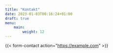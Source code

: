 ```yaml
---
title: "Kontakt"
date: 2023-01-03T00:16:24+01:00
draft: true
menu:
    main:
        weight: 12
---
```


{{< form-contact action="https://example.com"  >}}